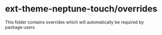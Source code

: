 # ext-theme-neptune-touch/overrides

This folder contains overrides which will automatically be required by package users.

